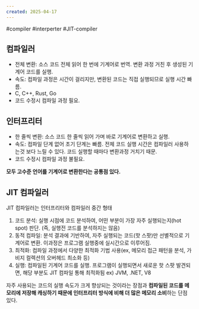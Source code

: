```yaml
---
created: 2025-04-17
---
```

#compiler #interperter #JIT-compiler
## 컴파일러
- 전체 변환: 소스 코드 전체 읽어 한 번에 기계어로 번역. 변환 과정 거친 후 생성된 기계어 코드를 실행.
- 속도: 컴파일 과정은 시간이 걸리지만, 변환된 코드는 직접 실행되므로 실행 시간 빠름.
- C, C++, Rust, Go
- 코드 수정시 컴파일 과정 필요.

## 인터프리터

- 한 줄씩 변환: 소스 코드 한 줄씩 읽어 가며 바로 기계어로 변환하고 실행.
- 속도: 컴파일 단계 없어 초기 단계는 빠름. 전체 코드 실행 시간은 컴파일러 사용하는것 보다 느릴 수 있다. 코드 실행할 때마다 변환과정 거치기 때문.
- 코드 수정시 컴파일 과정 불필요.

**모두 고수준 언어를 기계어로 변환한다는 공통점 있다.**

## JIT 컴파일러
JIT 컴파일러는 인터프리터와 컴파일러 중간 형태
1. 코드 분석: 실행 시점에 코드 분석하여, 어떤 부분이 가장 자주 실행되는지(hot spot) 판단. (즉, 실행전 코드를 분석하지는 않음)
2. 동적 컴파일: 분석 결과에 기반하여, 자주 실행되는 코드(핫 스팟)만 선별적으로 기계어로 변환. 이과정은 프로그램 실행중에 실시간으로 이루어짐.
3. 최적화: 컴파일 과정에서 다양한 최적화 기법 사용(ex, 메모리 접근 패턴을 분석, 가비지 컬렉션의 오버헤드 최소화 등)
4. 실행: 컴파일된 기계어 코드를 실행. 프로그램이 실행되면서 새로운 핫 스팟 발견되면, 해당 부분도 JIT 컴파일 통해 최적화됨
ex) JVM, .NET, V8

자주 사용되는 코드의 실행 속도가 크게 향상되는 것이라는 장점과 **컴파일된 코드를 메모리에 저장해 캐싱하기 때문에 인터프리터 방식에 비해 더 많은 메모리 소비**하는 단점 있다.